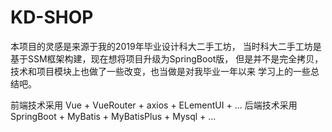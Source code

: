 # KD-SHOP

本项目的灵感是来源于我的2019年毕业设计科大二手工坊，
当时科大二手工坊是基于SSM框架构建，现在想将项目升级为SpringBoot版，
但是并不是完全拷贝，技术和项目模块上也做了一些改变，也当做是对我毕业一年以来
学习上的一些总结吧。

前端技术采用 Vue + VueRouter + axios + ELementUI + ...
后端技术采用 SpringBoot + MyBatis + MyBatisPlus + Mysql + ...
